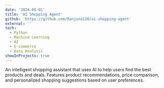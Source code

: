 ```yaml
---
date: '2024-05-01'
title: 'AI Shopping Agent'
github: 'https://github.com/Ranjuna120/ai-shopping-agent'
external: ''
tech:
  - Python
  - Machine Learning
  - AI
  - E-commerce
  - Data Analysis
showInProjects: true
---
```


An intelligent shopping assistant that uses AI to help users find the best products and deals. Features product recommendations, price comparison, and personalized shopping suggestions based on user preferences.
